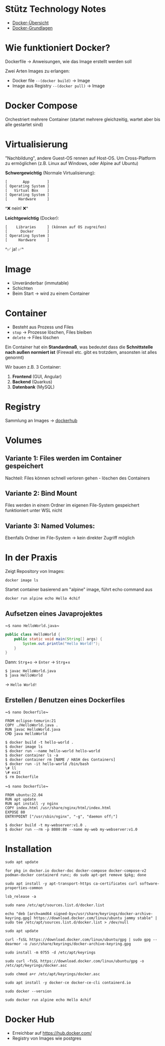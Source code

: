 # Stütz Technology Notes
- [Docker-Übersicht](https://htl-leonding-college.github.io/docker-lecture-notes/)
- [Docker-Grundlagen](https://htl-leonding-college.github.io/docker-lecture-notes/docker.html#bookmark-document-start)

# Wie funktioniert Docker?
Dockerfile $\rightarrow$ Anweisungen, wie das Image erstellt werden soll

Zwei Arten Images zu erlangen:
- Docker file `--(docker build)` $\rightarrow$ Image
- Image aus Registry `--(docker pull)` $\rightarrow$ Image

# Docker Compose
Orchestriert mehrere Container (startet mehrere gleichzeitig, wartet aber bis alle gestartet sind)

# Virtualisierung 
"Nachbildung", andere Guest-OS rennen auf Host-OS.
Um Cross-Platform zu ermöglichen (z.B. Linux auf Windows, oder Alpine auf Ubuntu)

**Schwergewichtig** (Normale Virtualisierung):
```
[       App        ]
[ Operating System ]
[   Virtual Box    ]
[ Operating System ]
[     Hardware     ]
```
^❌ nein! ❌^

**Leichtgewichtig** (Docker):
```
[    Libraries     ] (können auf OS zugreifen)
[      Docker      ]
[ Operating System ]
[     Hardware     ]
```
^✅ ja! ✅^

# Image 
- Unveränderbar (immutable)
- Schichten
- Beim Start $\rightarrow$ wird zu einem Container

# Container 
- Besteht aus Prozess und Files
- `stop` $\rightarrow$ Prozesse löschen, Files bleiben
- `delete` $\rightarrow$ Files löschen

Ein Container hat ein **Standardmaß**, was bedeutet dass die **Schnittstelle nach außen normiert ist** (Firewall etc. gibt es trotzdem, ansonsten ist alles genormt)

Wir bauen z.B. 3 Container:
1. **Frontend** (GUI, Angular)
2. **Backend** (Quarkus)
3. **Datenbank** (MySQL)

# Registry
Sammlung an Images $\rightarrow$ [dockerhub](https://hub.docker.com/)

# Volumes
## Variante 1: Files werden im Container gespeichert
Nachteil: Files können schnell verloren gehen - löschen des Containers

## Variante 2: Bind Mount
Files werden in einem Ordner im eigenen File-System gespeichert
funktioniert unter WSL nicht

## Variante 3: Named Volumes:
Ebenfalls Ordner im File-System $\rightarrow$ kein direkter Zugriff möglich

# In der Praxis

Zeigt Repository von Images:

```
docker image ls
```

Startet container basierend am "alpine" image, führt echo command aus

```
docker run alpine echo Hello 4chif
```

## Aufsetzen eines Javaprojektes

~`$ nano HelloWorld.java`~
```java
public class HelloWorld {
    public static void main(String[] args) {
        System.out.println("Hello World!");
    }
}
```
Dann: `Strg`+`o` $\rightarrow$ `Enter` $\rightarrow$ `Strg`+`x`

```
$ javac HelloWorld.java
$ java HelloWorld
```
$\rightarrow$ `Hello World!`

## Erstellen / Benutzen eines Dockerfiles

~`$ nano Dockerfile`~
```
FROM eclipse-temurin:21
COPY ./HelloWorld.java .
RUN javac HelloWorld.java
CMD java HelloWorld
```

```
$ docker build -t hello-world .
$ docker image ls
$ docker run --name hello-world hello-world
$ docker container ls -a
$ docker container rm [NAME / HASH des Containers]
$ docker run -it hello-world /bin/bash
\# ll
\# exit
$ rm Dockerfile
```

~`$ nano Dockerfile`~
```
FROM ubuntu:22.04
RUN apt update
RUN apt install -y nginx
COPY index.html /usr/share/nginx/html/index.html
EXPOSE 80
ENTRYPOINT ["/usr/sbin/nginx", "-g", "daemon off;"]
```

```
$ docker build -t my-webserver:v1.0 .
$ docker run --rm -p 8080:80 --name my-web my-webserver:v1.0
```

# Installation

```
sudo apt update

for pkg in docker.io docker-doc docker-compose docker-compose-v2 podman-docker containerd runc; do sudo apt-get remove $pkg; done

sudo apt install -y apt-transport-https ca-certificates curl software-properties-common

lsb_release -a

sudo nano /etc/apt/sources.list.d/docker.list

echo "deb [arch=amd64 signed-by=/usr/share/keyrings/docker-archive-keyring.gpg] https://download.docker.com/linux/ubuntu jammy stable" | sudo tee /etc/apt/sources.list.d/docker.list > /dev/null

sudo apt update

curl -fsSL https://download.docker.com/linux/ubuntu/gpg | sudo gpg --dearmor -o /usr/share/keyrings/docker-archive-keyring.gpg

sudo install -m 0755 -d /etc/apt/keyrings

sudo curl -fsSL https://download.docker.com/linux/ubuntu/gpg -o /etc/apt/keyrings/docker.asc

sudo chmod a+r /etc/apt/keyrings/docker.asc

sudo apt install -y docker-ce docker-ce-cli containerd.io

sudo docker --version

sudo docker run alpine echo Hello 4chif
```

# Docker Hub

- Erreichbar auf https://hub.docker.com/
- Registry von Images wie postgres